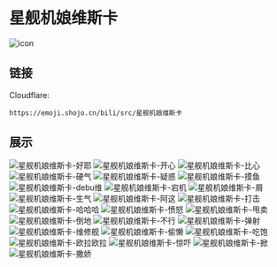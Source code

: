 # 星舰机娘维斯卡
![icon](https://emoji.shojo.cn/bili/src/星舰机娘维斯卡/icon.png)
## 链接
Cloudflare:
```
https://emoji.shojo.cn/bili/src/星舰机娘维斯卡
```
## 展示
![星舰机娘维斯卡-好耶](https://emoji.shojo.cn/bili/src/星舰机娘维斯卡/星舰机娘维斯卡-好耶.png)
![星舰机娘维斯卡-开心](https://emoji.shojo.cn/bili/src/星舰机娘维斯卡/星舰机娘维斯卡-开心.png)
![星舰机娘维斯卡-比心](https://emoji.shojo.cn/bili/src/星舰机娘维斯卡/星舰机娘维斯卡-比心.png)
![星舰机娘维斯卡-硬气](https://emoji.shojo.cn/bili/src/星舰机娘维斯卡/星舰机娘维斯卡-硬气.png)
![星舰机娘维斯卡-疑惑](https://emoji.shojo.cn/bili/src/星舰机娘维斯卡/星舰机娘维斯卡-疑惑.png)
![星舰机娘维斯卡-摸鱼](https://emoji.shojo.cn/bili/src/星舰机娘维斯卡/星舰机娘维斯卡-摸鱼.png)
![星舰机娘维斯卡-debu维](https://emoji.shojo.cn/bili/src/星舰机娘维斯卡/星舰机娘维斯卡-debu维.png)
![星舰机娘维斯卡-宕机](https://emoji.shojo.cn/bili/src/星舰机娘维斯卡/星舰机娘维斯卡-宕机.png)
![星舰机娘维斯卡-屑](https://emoji.shojo.cn/bili/src/星舰机娘维斯卡/星舰机娘维斯卡-屑.png)
![星舰机娘维斯卡-生气](https://emoji.shojo.cn/bili/src/星舰机娘维斯卡/星舰机娘维斯卡-生气.png)
![星舰机娘维斯卡-阿这](https://emoji.shojo.cn/bili/src/星舰机娘维斯卡/星舰机娘维斯卡-阿这.png)
![星舰机娘维斯卡-打击](https://emoji.shojo.cn/bili/src/星舰机娘维斯卡/星舰机娘维斯卡-打击.png)
![星舰机娘维斯卡-哈哈哈](https://emoji.shojo.cn/bili/src/星舰机娘维斯卡/星舰机娘维斯卡-哈哈哈.png)
![星舰机娘维斯卡-愤怒](https://emoji.shojo.cn/bili/src/星舰机娘维斯卡/星舰机娘维斯卡-愤怒.png)
![星舰机娘维斯卡-甩卖](https://emoji.shojo.cn/bili/src/星舰机娘维斯卡/星舰机娘维斯卡-甩卖.png)
![星舰机娘维斯卡-倒地](https://emoji.shojo.cn/bili/src/星舰机娘维斯卡/星舰机娘维斯卡-倒地.png)
![星舰机娘维斯卡-不行](https://emoji.shojo.cn/bili/src/星舰机娘维斯卡/星舰机娘维斯卡-不行.png)
![星舰机娘维斯卡-弹射](https://emoji.shojo.cn/bili/src/星舰机娘维斯卡/星舰机娘维斯卡-弹射.png)
![星舰机娘维斯卡-维修舰](https://emoji.shojo.cn/bili/src/星舰机娘维斯卡/星舰机娘维斯卡-维修舰.png)
![星舰机娘维斯卡-偷懒](https://emoji.shojo.cn/bili/src/星舰机娘维斯卡/星舰机娘维斯卡-偷懒.png)
![星舰机娘维斯卡-吃饱](https://emoji.shojo.cn/bili/src/星舰机娘维斯卡/星舰机娘维斯卡-吃饱.png)
![星舰机娘维斯卡-欧拉欧拉](https://emoji.shojo.cn/bili/src/星舰机娘维斯卡/星舰机娘维斯卡-欧拉欧拉.png)
![星舰机娘维斯卡-惊吓](https://emoji.shojo.cn/bili/src/星舰机娘维斯卡/星舰机娘维斯卡-惊吓.png)
![星舰机娘维斯卡-掀](https://emoji.shojo.cn/bili/src/星舰机娘维斯卡/星舰机娘维斯卡-掀.png)
![星舰机娘维斯卡-撒娇](https://emoji.shojo.cn/bili/src/星舰机娘维斯卡/星舰机娘维斯卡-撒娇.png)
